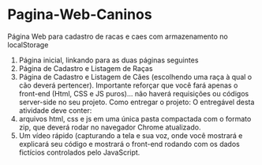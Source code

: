 # Pagina-Web-Caninos
Página Web para cadastro de racas e caes com armazenamento no localStorage

1) Página inicial, linkando para as duas páginas seguintes
2) Página de Cadastro e Listagem de Raças
3) Página de Cadastro e Listagem de Cães (escolhendo uma raça à qual o cão deverá pertencer).
Importante reforçar que você fará apenas o front-end (Html, CSS e JS puros)... não haverá requisições ou códigos server-side no seu projeto.
Como entregar o projeto:
O entregável desta atividade deve conter:
1) arquivos html, css e js em uma única pasta compactada com o formato zip, que deverá rodar no navegador Chrome atualizado.
2) Um vídeo rápido (capturando a tela e sua voz, onde você mostrará e explicará seu código e mostrará o front-end rodando com os dados fictícios controlados pelo JavaScript.
